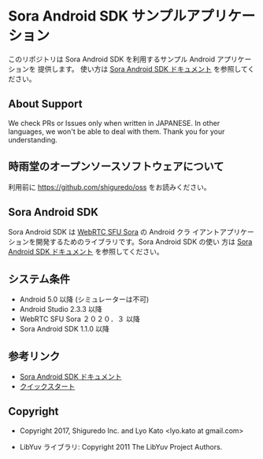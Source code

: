 # Sora Android SDK サンプルアプリケーション

このリポジトリは Sora Android SDK を利用するサンプル Android アプリケーションを
提供します。
使い方は [Sora Android SDK ドキュメント](https://sora.shiguredo.jp/android-sdk-doc/) を参照してください。

## About Support

We check PRs or Issues only when written in JAPANESE.
In other languages, we won't be able to deal with them. Thank you for your understanding.

## 時雨堂のオープンソースソフトウェアについて

利用前に https://github.com/shiguredo/oss をお読みください。

## Sora Android SDK

Sora Android SDK は [WebRTC SFU Sora](https://sora.shiguredo.jp) の Android クラ
イアントアプリケーションを開発するためのライブラリです。Sora Android SDK の使い
方は [Sora Android SDK ドキュメント](https://sora-android-sdk.shiguredo.jp/)
を参照してください。

## システム条件

- Android 5.0 以降 (シミュレーターは不可)
- Android Studio 2.3.3 以降
- WebRTC SFU Sora ２０２０．３ 以降
- Sora Android SDK 1.1.0 以降

## 参考リンク

- [Sora Android SDK ドキュメント](https://sora-android-sdk.shiguredo.jp/)
- [クイックスタート](https://github.com/shiguredo/sora-android-sdk-quickstart)

## Copyright

- Copyright 2017, Shiguredo Inc. and Lyo Kato <lyo.kato at gmail.com>

- LibYuv ライブラリ: Copyright 2011 The LibYuv Project Authors.
